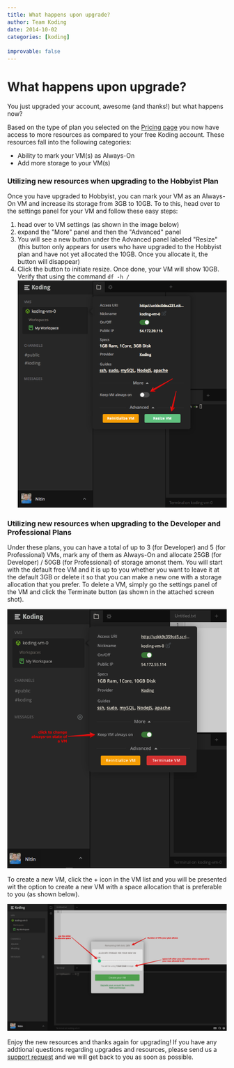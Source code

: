 ```yaml
---
title: What happens upon upgrade?
author: Team Koding
date: 2014-10-02
categories: [koding]

improvable: false
---
```


# What happens upon upgrade?

You just upgraded your account, awesome (and thanks!) but what happens now?

Based on the type of plan you selected on the [Pricing page][pricing] you now have access to more resources as compared to your free Koding account. These resources fall into the following categories:
- Ability to mark your VM(s) as Always-On
- Add more storage to your VM(s)

### Utilizing new resources when upgrading to the **Hobbyist Plan**
Once you have upgraded to Hobbyist, you can mark your VM as an Always-On VM and increase its storage from 3GB to 10GB. To to this, head over to the settings panel for your VM and follow these easy steps:
1. head over to VM settings (as shown in the image below)
2. expand the "More" panel and then the "Advanced" panel
3. You will see a new button under the Advanced panel labeled "Resize" (this button only appears for users who have upgraded to the Hobbyist plan and have not yet allocated the 10GB. Once you allocate it, the button will disappear)
4. Click the button to initiate resize. Once done, your VM will show 10GB. Verify that using the command `df -h /`
![Hobbyist Plan](hobbyist2.png)

### Utilizing new resources when upgrading to the **Developer and Professional Plans**
Under these plans, you can have a total of up to 3 (for Developer) and 5 (for Professional) VMs, mark any of them as Always-On and allocate 25GB (for Developer) / 50GB (for Professional) of storage amonst them. You will start with the default free VM and it is up to you whether you want to leave it at the default 3GB or delete it so that you can make a new one with a storage allocation that you prefer. To delete a VM, simply go the settings panel of the VM and click the Terminate button (as shown in the attached screen shot).

![Developer Plan Image 1](dev-pro2.png)



To create a new VM, click the + icon in the VM list and you will be presented wit the option to create a new VM with a space allocation that is preferable to you (as shown below).

![Developer Plan Image 2](dev-pro.png)




Enjoy the new resources and thanks again for upgrading! If you have any addtional questions regarding upgrades and resources, please send us a [support request](mailto:support@koding.com) and we will get back to you as soon as possible.

[pricing]: https://koding.com/Pricing
